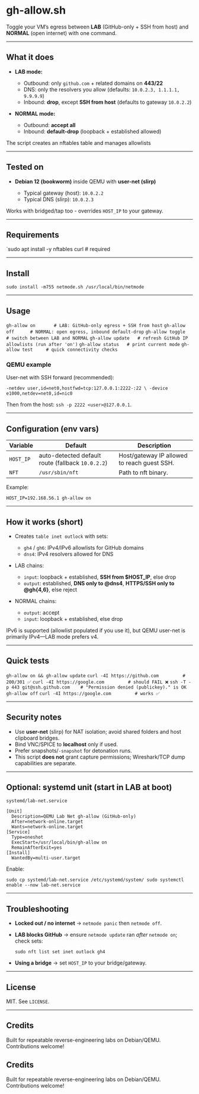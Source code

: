 # gh-allow.sh

Toggle your VM’s egress between **LAB** (GitHub-only + SSH from host) and **NORMAL** (open internet) with one command.  

---
## What it does

- **LAB mode:**
    
    - Outbound: only `github.com` + related domains on **443/22**
    - DNS: only the resolvers you allow (defaults: `10.0.2.3, 1.1.1.1, 9.9.9.9`)
    - Inbound: **drop**, except **SSH from host** (defaults to gateway `10.0.2.2`)
    
- **NORMAL mode:**
    
    - Outbound: **accept all**
    - Inbound: **default-drop** (loopback + established allowed)

The script creates an nftables table and manages allowlists

---

## Tested on

- **Debian 12 (bookworm)** inside QEMU with **user-net (slirp)**
    
    - Typical gateway (host): `10.0.2.2`
    - Typical DNS (slirp): `10.0.2.3`

Works with bridged/tap too - overrides `HOST_IP` to your gateway.

---

## Requirements

`sudo apt install -y nftables curl   # required

---

## Install

`sudo install -m755 netmode.sh /usr/local/bin/netmode`

---

## Usage

`gh-allow on       # LAB: GitHub-only egress + SSH from host` 
`gh-allow off      # NORMAL: open egress, inbound default-drop` 
`gh-allow toggle   # switch between LAB and NORMAL`
`gh-allow update   # refresh GitHub IP allowlists (run after 'on')`
`gh-allow status   # print current mode`
`gh-allow test     # quick connectivity checks`

### QEMU example

User-net with SSH forward (recommended):

`-netdev user,id=net0,hostfwd=tcp:127.0.0.1:2222-:22 \ -device e1000,netdev=net0,id=nic0`

Then from the host: `ssh -p 2222 <user>@127.0.0.1`.

---

## Configuration (env vars)

| Variable  | Default                                           | Description                                 |
| --------- | ------------------------------------------------- | ------------------------------------------- |
| `HOST_IP` | auto-detected default route (fallback `10.0.2.2`) | Host/gateway IP allowed to reach guest SSH. |
| `NFT`     | `/usr/sbin/nft`                                   | Path to nft binary.                         |

Example:

`HOST_IP=192.168.56.1 gh-allow on`

---

## How it works (short)

- Creates `table inet outlock` with sets:
    
    - `gh4` / `gh6`: IPv4/IPv6 allowlists for GitHub domains
    - `dns4`: IPv4 resolvers allowed for DNS
        
- LAB chains:
    
    - `input`: loopback + established, **SSH from $HOST_IP**, else drop
    - `output`: established, **DNS only to @dns4**, **HTTPS/SSH only to @gh{4,6}**, else reject
        
- NORMAL chains:
    
    - `output`: accept
    - `input`: loopback + established, else drop

IPv6 is supported (allowlist populated if you use it), but QEMU user-net is primarily IPv4—LAB mode prefers v4.

---

## Quick tests

`gh-allow on && gh-allow update` 
`curl -4I https://github.com         # 200/301 ✅`
`curl -4I https://google.com         # should FAIL ❌`
`ssh -T -p 443 git@ssh.github.com    # "Permission denied (publickey)." is OK` 
`gh-allow off` 
`curl -4I https://google.com         # works ✅`

---

## Security notes

- Use **user-net** (slirp) for NAT isolation; avoid shared folders and host clipboard bridges.
- Bind VNC/SPICE to **localhost** only if used.
- Prefer snapshots/`-snapshot` for detonation runs.
- This script **does not** grant capture permissions; Wireshark/TCP dump capabilities are separate.

---

## Optional: systemd unit (start in LAB at boot)

`systemd/lab-net.service`

```
[Unit]
  Description=QEMU Lab Net gh-allow (GitHub-only) 
  After=network-online.target 
  Wants=network-online.target  
[Service] 
  Type=oneshot 
  ExecStart=/usr/local/bin/gh-allow on 
  RemainAfterExit=yes  
[Install] 
  WantedBy=multi-user.target
```

Enable:

`sudo cp systemd/lab-net.service /etc/systemd/system/ sudo systemctl enable --now lab-net.service`

---

## Troubleshooting

- **Locked out / no internet** → `netmode panic` then `netmode off`.
- **LAB blocks GitHub** → ensure `netmode update` ran _after_ `netmode on`; check sets:
    
    `sudo nft list set inet outlock gh4`
    
- **Using a bridge** → set `HOST_IP` to your bridge/gateway.

---

## License

MIT. See `LICENSE`.

---

## Credits

Built for repeatable reverse-engineering labs on Debian/QEMU. Contributions welcome!
## Credits

Built for repeatable reverse-engineering labs on Debian/QEMU. Contributions welcome!
